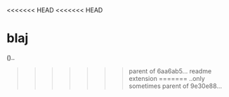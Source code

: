 <<<<<<< HEAD
<<<<<<< HEAD


blaj
=======
()..
>>>>>>> parent of 6aa6ab5... readme extension
=======
..only sometimes
>>>>>>> parent of 9e30e88...
